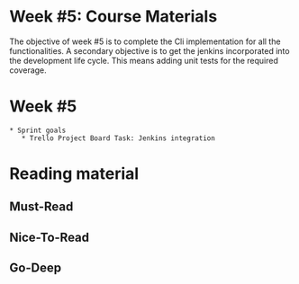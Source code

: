 # Week #5: Course Materials

The objective of week #5 is to complete the Cli implementation for all the functionalities. 
A secondary objective is to get the jenkins incorporated into the development life cycle. This means adding unit tests for  the required coverage.

# Week #5

    * Sprint goals
       * Trello Project Board Task: Jenkins integration
     
# Reading material

## Must-Read

## Nice-To-Read

## Go-Deep

  

